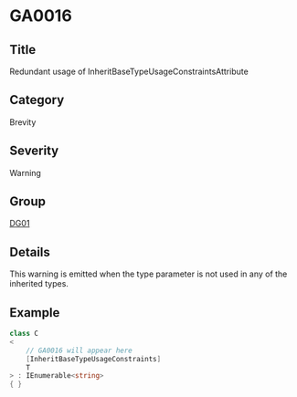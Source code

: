 # GA0016

## Title
Redundant usage of InheritBaseTypeUsageConstraintsAttribute

## Category
Brevity

## Severity
Warning

## Group
[DG01](groups/DG01.md)

## Details
This warning is emitted when the type parameter is not used in any of the inherited types.

## Example
```csharp
class C
<
    // GA0016 will appear here
    [InheritBaseTypeUsageConstraints]
    T
> : IEnumerable<string>
{ }
```
